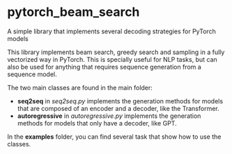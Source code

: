 # pytorch_beam_search
A simple library that implements several decoding strategies for PyTorch models

This library implements beam search, greedy search and sampling in a fully vectorized way in PyTorch. This is specially useful for NLP tasks, but can also be 
used for anything that requires sequence generation from a sequence model.

The two main classes are found in the main folder:
* **seq2seq** in *seq2seq.py* implements the generation methods for models that are composed of an encoder and a decoder, like the Transformer.
* **autoregressive** in *autoregressive.py* implements the generation methods for models that only have a decoder, like GPT.

In the **examples** folder, you can find several task that show how to use the classes.
